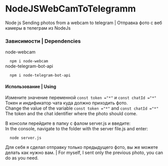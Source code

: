 # NodeJSWebCamToTelegramm
Node js Sending photos from a webcam to telegram | Отправка фото с веб камеры  в телеграм  из NodeJs
<h3>Зависимости  | Dependencies </h3>
node-webcam <br>
<code>
  npm i node-webcam
</code>
node-telegram-bot-api <br>
<code>
  npm i node-telegram-bot-api
</code> 
<h4>Использование | Using</h4>
<p>
  Измените значение переменной <code>const token ="*"</code> и <code>const chatId ="*"</code> Токен и индификатор чата куда должно приходить фото.
  <br>
  Change the value of the variable <code>const token ="*"</code> and <code>const chatId ="*"</code> The token and the chat identifier where the photo should come.
</p>
В консоли перейдите в папку с фалом server.js и введите: <br>
In the console, navigate to the folder with the server file.js and enter: <br>
<code>
  node server.js
</code>
<p>Для себя я сделал отправку только предыдущего фото, вы же можете делать как нужно вам. | For myself, I sent only the previous photo, you can do as you need.</p>
